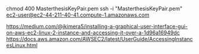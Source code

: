 chmod 400 MasterthesisKeyPair.pem
ssh -i "MasterthesisKeyPair.pem" ec2-user@ec2-44-211-40-41.compute-1.amazonaws.com

https://medium.com/@jkimera5/installing-a-graphical-user-interface-gui-on-aws-ec2-linux-2-instance-and-accessing-it-over-a-1d96a16949dc
https://docs.aws.amazon.com/AWSEC2/latest/UserGuide/AccessingInstancesLinux.html
